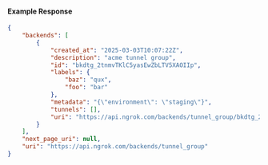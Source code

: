 <!-- Code generated for API Clients. DO NOT EDIT. -->

#### Example Response

```json
{
	"backends": [
		{
			"created_at": "2025-03-03T10:07:22Z",
			"description": "acme tunnel group",
			"id": "bkdtg_2tnmvTKlC5yasEwZbLTV5XAOIIp",
			"labels": {
				"baz": "qux",
				"foo": "bar"
			},
			"metadata": "{\"environment\": \"staging\"}",
			"tunnels": [],
			"uri": "https://api.ngrok.com/backends/tunnel_group/bkdtg_2tnmvTKlC5yasEwZbLTV5XAOIIp"
		}
	],
	"next_page_uri": null,
	"uri": "https://api.ngrok.com/backends/tunnel_group"
}
```
